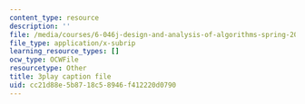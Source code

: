 ```yaml
---
content_type: resource
description: ''
file: /media/courses/6-046j-design-and-analysis-of-algorithms-spring-2015/cc21d88e5b8718c58946f412220d0790_xnEZqVz7iy4.srt
file_type: application/x-subrip
learning_resource_types: []
ocw_type: OCWFile
resourcetype: Other
title: 3play caption file
uid: cc21d88e-5b87-18c5-8946-f412220d0790
---
```


